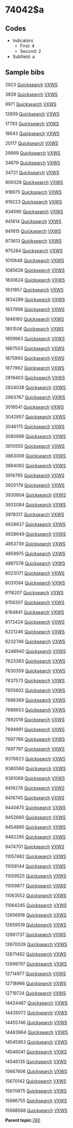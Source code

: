 # 74042$a

## Codes

-   Indicators
    -   First: 4
    -   Second: 2
-   Subfield: a

## Sample bibs

2923 [Quicksearch](https://search.library.yale.edu/catalog/2923) [VXWS](http://prodorbis.library.yale.edu:7014/vxws/GetHoldingsService?bibId=2923)

3839 [Quicksearch](https://search.library.yale.edu/catalog/3839) [VXWS](http://prodorbis.library.yale.edu:7014/vxws/GetHoldingsService?bibId=3839)

9971 [Quicksearch](https://search.library.yale.edu/catalog/9971) [VXWS](http://prodorbis.library.yale.edu:7014/vxws/GetHoldingsService?bibId=9971)

12809 [Quicksearch](https://search.library.yale.edu/catalog/12809) [VXWS](http://prodorbis.library.yale.edu:7014/vxws/GetHoldingsService?bibId=12809)

17793 [Quicksearch](https://search.library.yale.edu/catalog/17793) [VXWS](http://prodorbis.library.yale.edu:7014/vxws/GetHoldingsService?bibId=17793)

18643 [Quicksearch](https://search.library.yale.edu/catalog/18643) [VXWS](http://prodorbis.library.yale.edu:7014/vxws/GetHoldingsService?bibId=18643)

20117 [Quicksearch](https://search.library.yale.edu/catalog/20117) [VXWS](http://prodorbis.library.yale.edu:7014/vxws/GetHoldingsService?bibId=20117)

29869 [Quicksearch](https://search.library.yale.edu/catalog/29869) [VXWS](http://prodorbis.library.yale.edu:7014/vxws/GetHoldingsService?bibId=29869)

34679 [Quicksearch](https://search.library.yale.edu/catalog/34679) [VXWS](http://prodorbis.library.yale.edu:7014/vxws/GetHoldingsService?bibId=34679)

34721 [Quicksearch](https://search.library.yale.edu/catalog/34721) [VXWS](http://prodorbis.library.yale.edu:7014/vxws/GetHoldingsService?bibId=34721)

909328 [Quicksearch](https://search.library.yale.edu/catalog/909328) [VXWS](http://prodorbis.library.yale.edu:7014/vxws/GetHoldingsService?bibId=909328)

918975 [Quicksearch](https://search.library.yale.edu/catalog/918975) [VXWS](http://prodorbis.library.yale.edu:7014/vxws/GetHoldingsService?bibId=918975)

919223 [Quicksearch](https://search.library.yale.edu/catalog/919223) [VXWS](http://prodorbis.library.yale.edu:7014/vxws/GetHoldingsService?bibId=919223)

934590 [Quicksearch](https://search.library.yale.edu/catalog/934590) [VXWS](http://prodorbis.library.yale.edu:7014/vxws/GetHoldingsService?bibId=934590)

941614 [Quicksearch](https://search.library.yale.edu/catalog/941614) [VXWS](http://prodorbis.library.yale.edu:7014/vxws/GetHoldingsService?bibId=941614)

941615 [Quicksearch](https://search.library.yale.edu/catalog/941615) [VXWS](http://prodorbis.library.yale.edu:7014/vxws/GetHoldingsService?bibId=941615)

973613 [Quicksearch](https://search.library.yale.edu/catalog/973613) [VXWS](http://prodorbis.library.yale.edu:7014/vxws/GetHoldingsService?bibId=973613)

975284 [Quicksearch](https://search.library.yale.edu/catalog/975284) [VXWS](http://prodorbis.library.yale.edu:7014/vxws/GetHoldingsService?bibId=975284)

1010648 [Quicksearch](https://search.library.yale.edu/catalog/1010648) [VXWS](http://prodorbis.library.yale.edu:7014/vxws/GetHoldingsService?bibId=1010648)

1085626 [Quicksearch](https://search.library.yale.edu/catalog/1085626) [VXWS](http://prodorbis.library.yale.edu:7014/vxws/GetHoldingsService?bibId=1085626)

1830624 [Quicksearch](https://search.library.yale.edu/catalog/1830624) [VXWS](http://prodorbis.library.yale.edu:7014/vxws/GetHoldingsService?bibId=1830624)

1831857 [Quicksearch](https://search.library.yale.edu/catalog/1831857) [VXWS](http://prodorbis.library.yale.edu:7014/vxws/GetHoldingsService?bibId=1831857)

1834289 [Quicksearch](https://search.library.yale.edu/catalog/1834289) [VXWS](http://prodorbis.library.yale.edu:7014/vxws/GetHoldingsService?bibId=1834289)

1837998 [Quicksearch](https://search.library.yale.edu/catalog/1837998) [VXWS](http://prodorbis.library.yale.edu:7014/vxws/GetHoldingsService?bibId=1837998)

1846160 [Quicksearch](https://search.library.yale.edu/catalog/1846160) [VXWS](http://prodorbis.library.yale.edu:7014/vxws/GetHoldingsService?bibId=1846160)

1851506 [Quicksearch](https://search.library.yale.edu/catalog/1851506) [VXWS](http://prodorbis.library.yale.edu:7014/vxws/GetHoldingsService?bibId=1851506)

1859963 [Quicksearch](https://search.library.yale.edu/catalog/1859963) [VXWS](http://prodorbis.library.yale.edu:7014/vxws/GetHoldingsService?bibId=1859963)

1867503 [Quicksearch](https://search.library.yale.edu/catalog/1867503) [VXWS](http://prodorbis.library.yale.edu:7014/vxws/GetHoldingsService?bibId=1867503)

1875993 [Quicksearch](https://search.library.yale.edu/catalog/1875993) [VXWS](http://prodorbis.library.yale.edu:7014/vxws/GetHoldingsService?bibId=1875993)

1877962 [Quicksearch](https://search.library.yale.edu/catalog/1877962) [VXWS](http://prodorbis.library.yale.edu:7014/vxws/GetHoldingsService?bibId=1877962)

2819403 [Quicksearch](https://search.library.yale.edu/catalog/2819403) [VXWS](http://prodorbis.library.yale.edu:7014/vxws/GetHoldingsService?bibId=2819403)

2824038 [Quicksearch](https://search.library.yale.edu/catalog/2824038) [VXWS](http://prodorbis.library.yale.edu:7014/vxws/GetHoldingsService?bibId=2824038)

2993767 [Quicksearch](https://search.library.yale.edu/catalog/2993767) [VXWS](http://prodorbis.library.yale.edu:7014/vxws/GetHoldingsService?bibId=2993767)

3018541 [Quicksearch](https://search.library.yale.edu/catalog/3018541) [VXWS](http://prodorbis.library.yale.edu:7014/vxws/GetHoldingsService?bibId=3018541)

3042857 [Quicksearch](https://search.library.yale.edu/catalog/3042857) [VXWS](http://prodorbis.library.yale.edu:7014/vxws/GetHoldingsService?bibId=3042857)

3046175 [Quicksearch](https://search.library.yale.edu/catalog/3046175) [VXWS](http://prodorbis.library.yale.edu:7014/vxws/GetHoldingsService?bibId=3046175)

3080996 [Quicksearch](https://search.library.yale.edu/catalog/3080996) [VXWS](http://prodorbis.library.yale.edu:7014/vxws/GetHoldingsService?bibId=3080996)

3810550 [Quicksearch](https://search.library.yale.edu/catalog/3810550) [VXWS](http://prodorbis.library.yale.edu:7014/vxws/GetHoldingsService?bibId=3810550)

3863009 [Quicksearch](https://search.library.yale.edu/catalog/3863009) [VXWS](http://prodorbis.library.yale.edu:7014/vxws/GetHoldingsService?bibId=3863009)

3894092 [Quicksearch](https://search.library.yale.edu/catalog/3894092) [VXWS](http://prodorbis.library.yale.edu:7014/vxws/GetHoldingsService?bibId=3894092)

3916765 [Quicksearch](https://search.library.yale.edu/catalog/3916765) [VXWS](http://prodorbis.library.yale.edu:7014/vxws/GetHoldingsService?bibId=3916765)

3920179 [Quicksearch](https://search.library.yale.edu/catalog/3920179) [VXWS](http://prodorbis.library.yale.edu:7014/vxws/GetHoldingsService?bibId=3920179)

3930804 [Quicksearch](https://search.library.yale.edu/catalog/3930804) [VXWS](http://prodorbis.library.yale.edu:7014/vxws/GetHoldingsService?bibId=3930804)

3932084 [Quicksearch](https://search.library.yale.edu/catalog/3932084) [VXWS](http://prodorbis.library.yale.edu:7014/vxws/GetHoldingsService?bibId=3932084)

3978317 [Quicksearch](https://search.library.yale.edu/catalog/3978317) [VXWS](http://prodorbis.library.yale.edu:7014/vxws/GetHoldingsService?bibId=3978317)

4828637 [Quicksearch](https://search.library.yale.edu/catalog/4828637) [VXWS](http://prodorbis.library.yale.edu:7014/vxws/GetHoldingsService?bibId=4828637)

4828649 [Quicksearch](https://search.library.yale.edu/catalog/4828649) [VXWS](http://prodorbis.library.yale.edu:7014/vxws/GetHoldingsService?bibId=4828649)

4853739 [Quicksearch](https://search.library.yale.edu/catalog/4853739) [VXWS](http://prodorbis.library.yale.edu:7014/vxws/GetHoldingsService?bibId=4853739)

4858975 [Quicksearch](https://search.library.yale.edu/catalog/4858975) [VXWS](http://prodorbis.library.yale.edu:7014/vxws/GetHoldingsService?bibId=4858975)

4887578 [Quicksearch](https://search.library.yale.edu/catalog/4887578) [VXWS](http://prodorbis.library.yale.edu:7014/vxws/GetHoldingsService?bibId=4887578)

6023071 [Quicksearch](https://search.library.yale.edu/catalog/6023071) [VXWS](http://prodorbis.library.yale.edu:7014/vxws/GetHoldingsService?bibId=6023071)

6031094 [Quicksearch](https://search.library.yale.edu/catalog/6031094) [VXWS](http://prodorbis.library.yale.edu:7014/vxws/GetHoldingsService?bibId=6031094)

6116207 [Quicksearch](https://search.library.yale.edu/catalog/6116207) [VXWS](http://prodorbis.library.yale.edu:7014/vxws/GetHoldingsService?bibId=6116207)

6156307 [Quicksearch](https://search.library.yale.edu/catalog/6156307) [VXWS](http://prodorbis.library.yale.edu:7014/vxws/GetHoldingsService?bibId=6156307)

6164841 [Quicksearch](https://search.library.yale.edu/catalog/6164841) [VXWS](http://prodorbis.library.yale.edu:7014/vxws/GetHoldingsService?bibId=6164841)

6172424 [Quicksearch](https://search.library.yale.edu/catalog/6172424) [VXWS](http://prodorbis.library.yale.edu:7014/vxws/GetHoldingsService?bibId=6172424)

6221246 [Quicksearch](https://search.library.yale.edu/catalog/6221246) [VXWS](http://prodorbis.library.yale.edu:7014/vxws/GetHoldingsService?bibId=6221246)

6232746 [Quicksearch](https://search.library.yale.edu/catalog/6232746) [VXWS](http://prodorbis.library.yale.edu:7014/vxws/GetHoldingsService?bibId=6232746)

6248940 [Quicksearch](https://search.library.yale.edu/catalog/6248940) [VXWS](http://prodorbis.library.yale.edu:7014/vxws/GetHoldingsService?bibId=6248940)

7623383 [Quicksearch](https://search.library.yale.edu/catalog/7623383) [VXWS](http://prodorbis.library.yale.edu:7014/vxws/GetHoldingsService?bibId=7623383)

7630359 [Quicksearch](https://search.library.yale.edu/catalog/7630359) [VXWS](http://prodorbis.library.yale.edu:7014/vxws/GetHoldingsService?bibId=7630359)

7637573 [Quicksearch](https://search.library.yale.edu/catalog/7637573) [VXWS](http://prodorbis.library.yale.edu:7014/vxws/GetHoldingsService?bibId=7637573)

7655602 [Quicksearch](https://search.library.yale.edu/catalog/7655602) [VXWS](http://prodorbis.library.yale.edu:7014/vxws/GetHoldingsService?bibId=7655602)

7686369 [Quicksearch](https://search.library.yale.edu/catalog/7686369) [VXWS](http://prodorbis.library.yale.edu:7014/vxws/GetHoldingsService?bibId=7686369)

7689653 [Quicksearch](https://search.library.yale.edu/catalog/7689653) [VXWS](http://prodorbis.library.yale.edu:7014/vxws/GetHoldingsService?bibId=7689653)

7692019 [Quicksearch](https://search.library.yale.edu/catalog/7692019) [VXWS](http://prodorbis.library.yale.edu:7014/vxws/GetHoldingsService?bibId=7692019)

7694991 [Quicksearch](https://search.library.yale.edu/catalog/7694991) [VXWS](http://prodorbis.library.yale.edu:7014/vxws/GetHoldingsService?bibId=7694991)

7697766 [Quicksearch](https://search.library.yale.edu/catalog/7697766) [VXWS](http://prodorbis.library.yale.edu:7014/vxws/GetHoldingsService?bibId=7697766)

7697797 [Quicksearch](https://search.library.yale.edu/catalog/7697797) [VXWS](http://prodorbis.library.yale.edu:7014/vxws/GetHoldingsService?bibId=7697797)

9376623 [Quicksearch](https://search.library.yale.edu/catalog/9376623) [VXWS](http://prodorbis.library.yale.edu:7014/vxws/GetHoldingsService?bibId=9376623)

9380560 [Quicksearch](https://search.library.yale.edu/catalog/9380560) [VXWS](http://prodorbis.library.yale.edu:7014/vxws/GetHoldingsService?bibId=9380560)

9381069 [Quicksearch](https://search.library.yale.edu/catalog/9381069) [VXWS](http://prodorbis.library.yale.edu:7014/vxws/GetHoldingsService?bibId=9381069)

9416276 [Quicksearch](https://search.library.yale.edu/catalog/9416276) [VXWS](http://prodorbis.library.yale.edu:7014/vxws/GetHoldingsService?bibId=9416276)

9416745 [Quicksearch](https://search.library.yale.edu/catalog/9416745) [VXWS](http://prodorbis.library.yale.edu:7014/vxws/GetHoldingsService?bibId=9416745)

9440875 [Quicksearch](https://search.library.yale.edu/catalog/9440875) [VXWS](http://prodorbis.library.yale.edu:7014/vxws/GetHoldingsService?bibId=9440875)

9452680 [Quicksearch](https://search.library.yale.edu/catalog/9452680) [VXWS](http://prodorbis.library.yale.edu:7014/vxws/GetHoldingsService?bibId=9452680)

9454895 [Quicksearch](https://search.library.yale.edu/catalog/9454895) [VXWS](http://prodorbis.library.yale.edu:7014/vxws/GetHoldingsService?bibId=9454895)

9462285 [Quicksearch](https://search.library.yale.edu/catalog/9462285) [VXWS](http://prodorbis.library.yale.edu:7014/vxws/GetHoldingsService?bibId=9462285)

9474701 [Quicksearch](https://search.library.yale.edu/catalog/9474701) [VXWS](http://prodorbis.library.yale.edu:7014/vxws/GetHoldingsService?bibId=9474701)

11057462 [Quicksearch](https://search.library.yale.edu/catalog/11057462) [VXWS](http://prodorbis.library.yale.edu:7014/vxws/GetHoldingsService?bibId=11057462)

11058144 [Quicksearch](https://search.library.yale.edu/catalog/11058144) [VXWS](http://prodorbis.library.yale.edu:7014/vxws/GetHoldingsService?bibId=11058144)

11059525 [Quicksearch](https://search.library.yale.edu/catalog/11059525) [VXWS](http://prodorbis.library.yale.edu:7014/vxws/GetHoldingsService?bibId=11059525)

11059877 [Quicksearch](https://search.library.yale.edu/catalog/11059877) [VXWS](http://prodorbis.library.yale.edu:7014/vxws/GetHoldingsService?bibId=11059877)

11063552 [Quicksearch](https://search.library.yale.edu/catalog/11063552) [VXWS](http://prodorbis.library.yale.edu:7014/vxws/GetHoldingsService?bibId=11063552)

11064245 [Quicksearch](https://search.library.yale.edu/catalog/11064245) [VXWS](http://prodorbis.library.yale.edu:7014/vxws/GetHoldingsService?bibId=11064245)

12656918 [Quicksearch](https://search.library.yale.edu/catalog/12656918) [VXWS](http://prodorbis.library.yale.edu:7014/vxws/GetHoldingsService?bibId=12656918)

12659519 [Quicksearch](https://search.library.yale.edu/catalog/12659519) [VXWS](http://prodorbis.library.yale.edu:7014/vxws/GetHoldingsService?bibId=12659519)

12661737 [Quicksearch](https://search.library.yale.edu/catalog/12661737) [VXWS](http://prodorbis.library.yale.edu:7014/vxws/GetHoldingsService?bibId=12661737)

12670029 [Quicksearch](https://search.library.yale.edu/catalog/12670029) [VXWS](http://prodorbis.library.yale.edu:7014/vxws/GetHoldingsService?bibId=12670029)

12671492 [Quicksearch](https://search.library.yale.edu/catalog/12671492) [VXWS](http://prodorbis.library.yale.edu:7014/vxws/GetHoldingsService?bibId=12671492)

12699797 [Quicksearch](https://search.library.yale.edu/catalog/12699797) [VXWS](http://prodorbis.library.yale.edu:7014/vxws/GetHoldingsService?bibId=12699797)

12714977 [Quicksearch](https://search.library.yale.edu/catalog/12714977) [VXWS](http://prodorbis.library.yale.edu:7014/vxws/GetHoldingsService?bibId=12714977)

12718966 [Quicksearch](https://search.library.yale.edu/catalog/12718966) [VXWS](http://prodorbis.library.yale.edu:7014/vxws/GetHoldingsService?bibId=12718966)

12719724 [Quicksearch](https://search.library.yale.edu/catalog/12719724) [VXWS](http://prodorbis.library.yale.edu:7014/vxws/GetHoldingsService?bibId=12719724)

14424467 [Quicksearch](https://search.library.yale.edu/catalog/14424467) [VXWS](http://prodorbis.library.yale.edu:7014/vxws/GetHoldingsService?bibId=14424467)

14435072 [Quicksearch](https://search.library.yale.edu/catalog/14435072) [VXWS](http://prodorbis.library.yale.edu:7014/vxws/GetHoldingsService?bibId=14435072)

14455746 [Quicksearch](https://search.library.yale.edu/catalog/14455746) [VXWS](http://prodorbis.library.yale.edu:7014/vxws/GetHoldingsService?bibId=14455746)

14483964 [Quicksearch](https://search.library.yale.edu/catalog/14483964) [VXWS](http://prodorbis.library.yale.edu:7014/vxws/GetHoldingsService?bibId=14483964)

14545953 [Quicksearch](https://search.library.yale.edu/catalog/14545953) [VXWS](http://prodorbis.library.yale.edu:7014/vxws/GetHoldingsService?bibId=14545953)

14546041 [Quicksearch](https://search.library.yale.edu/catalog/14546041) [VXWS](http://prodorbis.library.yale.edu:7014/vxws/GetHoldingsService?bibId=14546041)

14546135 [Quicksearch](https://search.library.yale.edu/catalog/14546135) [VXWS](http://prodorbis.library.yale.edu:7014/vxws/GetHoldingsService?bibId=14546135)

15667806 [Quicksearch](https://search.library.yale.edu/catalog/15667806) [VXWS](http://prodorbis.library.yale.edu:7014/vxws/GetHoldingsService?bibId=15667806)

15670142 [Quicksearch](https://search.library.yale.edu/catalog/15670142) [VXWS](http://prodorbis.library.yale.edu:7014/vxws/GetHoldingsService?bibId=15670142)

15670875 [Quicksearch](https://search.library.yale.edu/catalog/15670875) [VXWS](http://prodorbis.library.yale.edu:7014/vxws/GetHoldingsService?bibId=15670875)

15686755 [Quicksearch](https://search.library.yale.edu/catalog/15686755) [VXWS](http://prodorbis.library.yale.edu:7014/vxws/GetHoldingsService?bibId=15686755)

15688568 [Quicksearch](https://search.library.yale.edu/catalog/15688568) [VXWS](http://prodorbis.library.yale.edu:7014/vxws/GetHoldingsService?bibId=15688568)

**Parent topic:**[740](../../tags/740/740.md)

